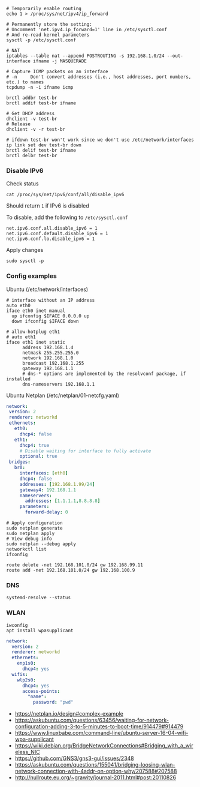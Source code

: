 ```shell
# Temporarily enable routing
echo 1 > /proc/sys/net/ipv4/ip_forward

# Permanently store the setting:
# Uncomment 'net.ipv4.ip_forward=1' line in /etc/sysctl.conf
# And re-read kernel parameters
sysctl -p /etc/sysctl.conf

# NAT
iptables --table nat --append POSTROUTING -s 192.168.1.0/24 --out-interface ifname -j MASQUERADE

# Capture ICMP packets on an interface
# -n     Don't convert addresses (i.e., host addresses, port numbers, etc.) to names
tcpdump -n -i ifname icmp
```

```shell
brctl addbr test-br
brctl addif test-br ifname

# Get DHCP address
dhclient -v test-br
# Release
dhclient -v -r test-br

# ifdown test-br won't work since we don't use /etc/network/interfaces
ip link set dev test-br down
brctl delif test-br ifname
brctl delbr test-br
```

### Disable IPv6
Check status
```
cat /proc/sys/net/ipv6/conf/all/disable_ipv6
```
Should return `1` if IPv6 is disabled

To disable, add the following to `/etc/sysctl.conf`
```
net.ipv6.conf.all.disable_ipv6 = 1
net.ipv6.conf.default.disable_ipv6 = 1
net.ipv6.conf.lo.disable_ipv6 = 1
```
Apply changes
```
sudo sysctl -p
```
### Config examples
Ubuntu (/etc/network/interfaces)
```
# interface without an IP address
auto eth0
iface eth0 inet manual
  up ifconfig $IFACE 0.0.0.0 up
  down ifconfig $IFACE down
  
# allow-hotplug eth1
# auto eth1
iface eth1 inet static
	  address 192.168.1.4
	  netmask 255.255.255.0
	  network 192.168.1.0
	  broadcast 192.168.1.255
	  gateway 192.168.1.1
	  # dns-* options are implemented by the resolvconf package, if installed
	  dns-nameservers 192.168.1.1
```
Ubuntu Netplan (/etc/netplan/01-netcfg.yaml)
```yaml
network:
 version: 2
 renderer: networkd
 ethernets:
   eth0:
     dhcp4: false
   eth1:
     dhcp4: true
     # Disable waiting for interface to fully activate
     optional: true
 bridges:
   br0:
     interfaces: [eth0]
     dhcp4: false
     addresses: [192.168.1.99/24]
     gateway4: 192.168.1.1
     nameservers:
       addresses: [1.1.1.1,8.8.8.8]
     parameters:
       forward-delay: 0
```
```shell
# Apply configuration
sudo netplan generate
sudo netplan apply
# View debug info
sudo netplan --debug apply
networkctl list
ifconfig
```

```
route delete -net 192.168.101.0/24 gw 192.168.99.11
route add -net 192.168.101.0/24 gw 192.168.100.9
```
### DNS
```shell
systemd-resolve --status
```

### WLAN
```
iwconfig
apt install wpasupplicant
```
```yaml
network:
  version: 2
  renderer: networkd
  ethernets:
    enp1s0:
      dhcp4: yes
  wifis:
    wlp2s0:
      dhcp4: yes
      access-points:
        "name":
          password: "pwd"
```

* https://netplan.io/design#complex-example
* https://askubuntu.com/questions/63456/waiting-for-network-configuration-adding-3-to-5-minutes-to-boot-time/914479#914479
* https://www.linuxbabe.com/command-line/ubuntu-server-16-04-wifi-wpa-supplicant
* https://wiki.debian.org/BridgeNetworkConnections#Bridging_with_a_wireless_NIC
* https://github.com/GNS3/gns3-gui/issues/2348
* https://askubuntu.com/questions/155041/bridging-loosing-wlan-network-connection-with-4addr-on-option-why/207588#207588
* http://nullroute.eu.org/~grawity/journal-2011.html#post:20110826
